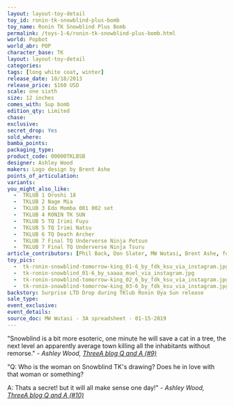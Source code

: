 ```yaml
---
layout: layout-toy-detail 
toy_id: ronin-tk-snowblind-plus-bomb
toy_name: Ronin TK Snowblind Plus Bomb
permalink: /toys-1-6/ronin-tk-snowblind-plus-bomb.html
world: Popbot
world_abr: POP
character_base: TK
layout: layout-toy-detail
categories: 
tags: [long white coat, winter]
release_date: 10/18/2013
release_price: $160 USD
scale: one sixth
size: 12 inches
comes_with: Sup bomb
edition_qty: Limited
chase: 
exclusive: 
secret_drop: Yes
sold_where: 
bamba_points: 
packaging_type: 
product_code: 00000TKLBSB
designer: Ashley Wood
makers: Logo design by Brent Ashe
points_of_articulation: 
variants: 
you_might_also_like: 
  -  TKLUB 1 Oroshi 18
  -  TKLUB 2 Nage Mia
  -  TKLUB 3 Edo Momba 001 002 set
  -  TKLUB 4 RONIN TK SUN
  -  TKLUB 5 TQ Irimi Fuyu
  -  TKLUB 5 TQ Irimi Natsu
  -  TKLUB 6 TQ Death Archer
  -  TKLUB 7 Final TQ Underverse Ninja Potsun
  -  TKLUB 7 Final TQ Underverse Ninja Tsuru
article_contributors: [Phil Back, Don Slater, MW Wutasi, Brent Ashe, fdk_ksu, saaaa_muel]
toy_pics: 
  -  tk-ronin-snowblind-tomorrow-king_01-6_by_fdk_ksu_via_instagram.jpg
  -  tk-ronin-snowblind_01-6_by_saaaa_muel_via_instagram.jpg
  -  tk-ronin-snowblind-tomorrow-king_02_6_by_fdk_ksu_via_instagram.jpg
  -  tk-ronin-snowblind-tomorrow-king_03-6_by_fdk_ksu_via_instagram.jpg
backstory: Surprise LTD Drop during TKlub Ronin Oya Sun release
sale_type: 
event_exclusive: 
event_details: 
source_doc: MW Wutasi - 3A spreadsheet - 01-15-2019
---
```

"Snowblind is a bit more esoteric, one minute he will save a cat in a tree, the next level an apparently average town killing all the inhabitants without remorse."
<cite>- Ashley Wood, <a href="http://worldof3alegion.forumotion.com/t287-qa-sessions-with-ashley-wood" target="_blank">ThreeA blog Q and A (#9)</a></cite>

"Q: Who is the woman on Snowblind TK's drawing? Does he in love with that woman or something?

A: Thats a secret! but it will all make sense one day!"
<cite>- Ashley Wood, <a href="http://worldof3alegion.forumotion.com/t287-qa-sessions-with-ashley-wood" target="_blank">ThreeA blog Q and A (#10)</a></cite>